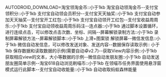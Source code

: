 AUTODROID_DOWNLOAD=淘宝领淘金币::小于1kb  淘宝自动领淘金币--支付宝领积分::小于1kb  支付宝自动领会员积分--支付宝天天抽奖::小于1kb  支付宝自动参加天天抽奖--支付宝开工红包::小于1kb  支付宝自动领开工红包--支付宝收益周周乐::小于1kb  支付宝自动领收益周周乐码注--连点器::小于1kb  通过脚本设置循环，进行连续点击，可以修改点击次数、坐标、间隔--屏幕解锁录制方法::小于1kb  录制屏幕解锁方法--屏幕解锁脚本::小于1kb  上滑+图案锁 解锁屏幕--微信发信息::小于1kb  微信自动发信息，可以修改发送对象、发送内容--数据保存读取示例:: 小于1kb 保存数据和读取数据的示例(需要自动卓v2.7)--获取View内容示例::小于1kb 获取相应view的文本，大小等数据的示例--微信自动发朋友圈::小于1kb 自动发送朋友圈简单示例--淘宝618自动浏览刷喵币::小于1kb 在领喵币任务界面使用悬浮窗模式运行此脚本--支付宝自动收能量::小于1kb 自动收取蚂蚁森林能量
